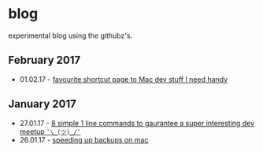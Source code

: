 # blog

experimental blog using the githubz's.

## February 2017 

* 01.02.17 - [favourite shortcut page to Mac dev stuff I need handy](/posts/2017-02-feb/ionic-dev-settings.md)

## January 2017

* 27.01.17 - [8 simple 1 line commands to gaurantee a super interesting dev meetup `¯\_(ツ)_/¯`](/posts/2017-01-jan/8-simple-1-line-commands-to-gaurantee-a-super-interesting-dev-meetup.md)
* 26.01.17 - [speeding up backups on mac](/posts/2017-01-jan/speeding-up-backups-on-mac.md)


